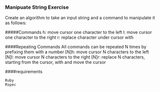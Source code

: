 ### Manipuate String Exercise
Create an algorithm to take an input string and a command to manipulate it as follows:

#####Commands
h: move cursor one character to the left
l: move cursor one character to the right
r<c>: replace character under cursor with <c>

####Repeating Commands
All commands can be repeated N times by prefixing them with a number
[N]h: move cursor N characters to the left
[N]l: move cursor N characters to the right
[N]r<c>: replace N characters, starting from the cursor, with <c> and move the cursor

####requirements
```
Ruby
Rspec
```
